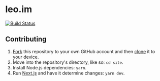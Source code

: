 # leo.im

[![Build Status](https://circleci.com/gh/leo/site.svg?&style=shield)](https://circleci.com/gh/leo/site)

## Contributing

1. [Fork](https://help.github.com/articles/fork-a-repo) this repository to your own GitHub account and then [clone](https://help.github.com/articles/cloning-a-repository) it to your device.
2. Move into the repository's directory, like so: `cd site`.
3. Install Node.js dependencies: `yarn`.
4. Run [Next.js](https://github.com/zeit/next.js) and have it determine changes: `yarn dev`.
